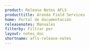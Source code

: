 ```yaml
---
product: Release Notes AFLS
producttitle: Aranda Field Services
home: Portal de documentación
releasenotes: Manuales
filterby: Filtrar por
layout: notes_doc
shortname: afls-release-notes
---
```

